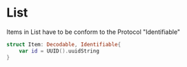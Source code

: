 # List

Items in List have to be conform to the Protocol "Identifiable"

```swift
struct Item: Decodable, Identifiable{
	var id = UUID().uuidString
}
```

